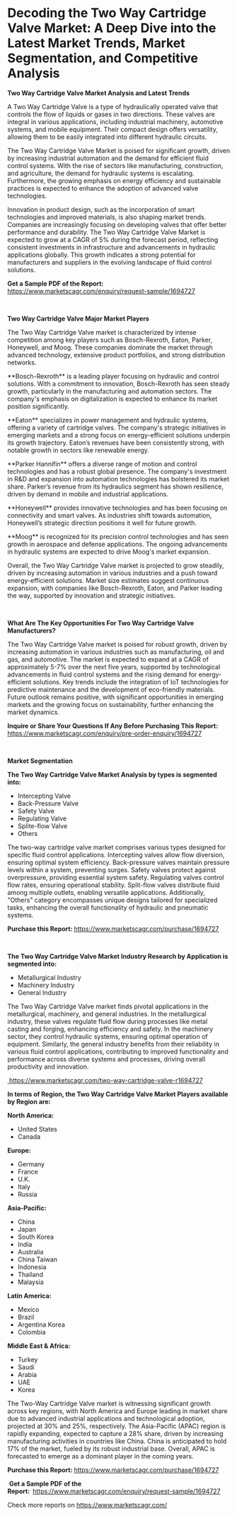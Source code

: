 <p><h1>Decoding the Two Way Cartridge Valve Market: A Deep Dive into the Latest Market Trends, Market Segmentation, and Competitive Analysis</h1></p><p><strong>Two Way Cartridge Valve Market Analysis and Latest Trends</strong></p>
<p><p>A Two Way Cartridge Valve is a type of hydraulically operated valve that controls the flow of liquids or gases in two directions. These valves are integral in various applications, including industrial machinery, automotive systems, and mobile equipment. Their compact design offers versatility, allowing them to be easily integrated into different hydraulic circuits.</p><p>The Two Way Cartridge Valve Market is poised for significant growth, driven by increasing industrial automation and the demand for efficient fluid control systems. With the rise of sectors like manufacturing, construction, and agriculture, the demand for hydraulic systems is escalating. Furthermore, the growing emphasis on energy efficiency and sustainable practices is expected to enhance the adoption of advanced valve technologies. </p><p>Innovation in product design, such as the incorporation of smart technologies and improved materials, is also shaping market trends. Companies are increasingly focusing on developing valves that offer better performance and durability. The Two Way Cartridge Valve Market is expected to grow at a CAGR of 5% during the forecast period, reflecting consistent investments in infrastructure and advancements in hydraulic applications globally. This growth indicates a strong potential for manufacturers and suppliers in the evolving landscape of fluid control solutions.</p></p>
<p><strong>Get a Sample PDF of the Report:&nbsp;</strong> <a href="https://www.marketscagr.com/enquiry/request-sample/1694727?utm_campaign=3016&utm_medium=2&utm_source=Github&utm_content=ia&utm_term=11042025&utm_id=two-way-cartridge-valve">https://www.marketscagr.com/enquiry/request-sample/1694727</a></p>
<p>&nbsp;</p>
<p><strong>Two Way Cartridge Valve Major Market Players</strong></p>
<p><p>The Two Way Cartridge Valve market is characterized by intense competition among key players such as Bosch-Rexroth, Eaton, Parker, Honeywell, and Moog. These companies dominate the market through advanced technology, extensive product portfolios, and strong distribution networks.</p><p>**Bosch-Rexroth** is a leading player focusing on hydraulic and control solutions. With a commitment to innovation, Bosch-Rexroth has seen steady growth, particularly in the manufacturing and automation sectors. The company's emphasis on digitalization is expected to enhance its market position significantly.</p><p>**Eaton** specializes in power management and hydraulic systems, offering a variety of cartridge valves. The company's strategic initiatives in emerging markets and a strong focus on energy-efficient solutions underpin its growth trajectory. Eaton’s revenues have been consistently strong, with notable growth in sectors like renewable energy.</p><p>**Parker Hannifin** offers a diverse range of motion and control technologies and has a robust global presence. The company's investment in R&D and expansion into automation technologies has bolstered its market share. Parker’s revenue from its hydraulics segment has shown resilience, driven by demand in mobile and industrial applications.</p><p>**Honeywell** provides innovative technologies and has been focusing on connectivity and smart valves. As industries shift towards automation, Honeywell’s strategic direction positions it well for future growth.</p><p>**Moog** is recognized for its precision control technologies and has seen growth in aerospace and defense applications. The ongoing advancements in hydraulic systems are expected to drive Moog's market expansion.</p><p>Overall, the Two Way Cartridge Valve market is projected to grow steadily, driven by increasing automation in various industries and a push toward energy-efficient solutions. Market size estimates suggest continuous expansion, with companies like Bosch-Rexroth, Eaton, and Parker leading the way, supported by innovation and strategic initiatives.</p></p>
<p>&nbsp;</p>
<p><strong>What Are The Key Opportunities For Two Way Cartridge Valve Manufacturers?</strong></p>
<p><p>The Two Way Cartridge Valve market is poised for robust growth, driven by increasing automation in various industries such as manufacturing, oil and gas, and automotive. The market is expected to expand at a CAGR of approximately 5-7% over the next five years, supported by technological advancements in fluid control systems and the rising demand for energy-efficient solutions. Key trends include the integration of IoT technologies for predictive maintenance and the development of eco-friendly materials. Future outlook remains positive, with significant opportunities in emerging markets and the growing focus on sustainability, further enhancing the market dynamics.</p></p>
<p><strong>Inquire or Share Your Questions If Any Before Purchasing This Report:</strong> <a href="https://www.marketscagr.com/enquiry/pre-order-enquiry/1694727?utm_campaign=3016&utm_medium=2&utm_source=Github&utm_content=ia&utm_term=11042025&utm_id=two-way-cartridge-valve">https://www.marketscagr.com/enquiry/pre-order-enquiry/1694727</a></p>
<p>&nbsp;</p>
<p><strong>Market Segmentation</strong></p>
<p><strong>The Two Way Cartridge Valve Market Analysis by types is segmented into:</strong></p>
<p><ul><li>Intercepting Valve</li><li>Back-Pressure Valve</li><li>Safety Valve</li><li>Regulating Valve</li><li>Splite-flow Valve</li><li>Others</li></ul></p>
<p><p>The two-way cartridge valve market comprises various types designed for specific fluid control applications. Intercepting valves allow flow diversion, ensuring optimal system efficiency. Back-pressure valves maintain pressure levels within a system, preventing surges. Safety valves protect against overpressure, providing essential system safety. Regulating valves control flow rates, ensuring operational stability. Split-flow valves distribute fluid among multiple outlets, enabling versatile applications. Additionally, "Others" category encompasses unique designs tailored for specialized tasks, enhancing the overall functionality of hydraulic and pneumatic systems.</p></p>
<p><strong>Purchase this Report:&nbsp;</strong><a href="https://www.marketscagr.com/purchase/1694727?utm_campaign=3016&utm_medium=2&utm_source=Github&utm_content=ia&utm_term=11042025&utm_id=two-way-cartridge-valve">https://www.marketscagr.com/purchase/1694727</a></p>
<p>&nbsp;</p>
<p><strong>The Two Way Cartridge Valve Market Industry Research by Application is segmented into:</strong></p>
<p><ul><li>Metallurgical Industry</li><li>Machinery Industry</li><li>General Industry</li></ul></p>
<p><p>The Two Way Cartridge Valve market finds pivotal applications in the metallurgical, machinery, and general industries. In the metallurgical industry, these valves regulate fluid flow during processes like metal casting and forging, enhancing efficiency and safety. In the machinery sector, they control hydraulic systems, ensuring optimal operation of equipment. Similarly, the general industry benefits from their reliability in various fluid control applications, contributing to improved functionality and performance across diverse systems and processes, driving overall productivity and innovation.</p></p>
<p><a href="https://www.marketscagr.com/two-way-cartridge-valve-r1694727?utm_campaign=3016&utm_medium=2&utm_source=Github&utm_content=ia&utm_term=11042025&utm_id=two-way-cartridge-valve">&nbsp;https://www.marketscagr.com/two-way-cartridge-valve-r1694727</a></p>
<p><strong>In terms of Region, the Two Way Cartridge Valve Market Players available by Region are:</strong></p>
<p>
    <p> <strong> North America: </strong>
        <ul>
            <li>United States</li>
            <li>Canada</li>
        </ul>
        </p> 
    <p> <strong> Europe: </strong>
        <ul>
            <li>Germany</li>
            <li>France</li>
            <li>U.K.</li>
            <li>Italy</li>
            <li>Russia</li>
        </ul>
        </p> 
    <p> <strong> Asia-Pacific: </strong>
        <ul>
            <li>China</li>
            <li>Japan</li>
            <li>South Korea</li>
            <li>India</li>
            <li>Australia</li>
            <li>China Taiwan</li>
            <li>Indonesia</li>
            <li>Thailand</li>
            <li>Malaysia</li>
        </ul>
        </p> 
    <p> <strong> Latin America: </strong>
        <ul>
            <li>Mexico</li>
            <li>Brazil</li>
            <li>Argentina Korea</li>
            <li>Colombia</li>
        </ul>
        </p> 
    <p> <strong> Middle East & Africa: </strong>
        <ul>
            <li>Turkey</li>
            <li>Saudi</li>
            <li>Arabia</li>
            <li>UAE</li>
            <li>Korea</li>
        </ul>
    </p>
    </p>
<p><p>The Two-Way Cartridge Valve market is witnessing significant growth across key regions, with North America and Europe leading in market share due to advanced industrial applications and technological adoption, projected at 30% and 25%, respectively. The Asia-Pacific (APAC) region is rapidly expanding, expected to capture a 28% share, driven by increasing manufacturing activities in countries like China. China is anticipated to hold 17% of the market, fueled by its robust industrial base. Overall, APAC is forecasted to emerge as a dominant player in the coming years.</p></p>
<p><strong>Purchase this Report: </strong><a href="https://www.marketscagr.com/purchase/1694727?utm_campaign=3016&utm_medium=2&utm_source=Github&utm_content=ia&utm_term=11042025&utm_id=two-way-cartridge-valve">https://www.marketscagr.com/purchase/1694727</a></p>
<p>&nbsp;<strong>Get a Sample PDF of the Report:&nbsp;&nbsp;</strong><a href="https://www.marketscagr.com/enquiry/request-sample/1694727?utm_campaign=3016&utm_medium=2&utm_source=Github&utm_content=ia&utm_term=11042025&utm_id=two-way-cartridge-valve">https://www.marketscagr.com/enquiry/request-sample/1694727</a></p>
<p><strong></strong></p>
<p>Check more reports on <a href="https://www.marketscagr.com/?utm_campaign=3016&utm_medium=2&utm_source=Github&utm_content=ia&utm_term=11042025&utm_id=two-way-cartridge-valve">https://www.marketscagr.com/</a></p>